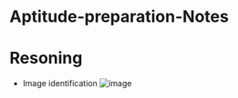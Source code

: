 # Aptitude-preparation-Notes
# Resoning 
- Image identification
![image](https://user-images.githubusercontent.com/53254307/114899394-8b712900-9e30-11eb-89b8-bdfaf80cccb5.png)
